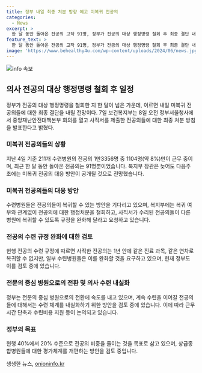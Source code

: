 ```yaml
---
title: 정부 내일 최종 처분 방향 예고 미복귀 전공의
categories:
  - News
excerpt: >
  한 달 동안 돌아온 전공의 고작 91명, 정부가 전공의 대상 행정명령 철회 후 최종 결단 내일 예상. 8일 중앙재난안전대책본부 회의로 사직서 제출한 전공의들에 대한 최종 처분 발표. 복귀 전공의들 면허정지 행정처분 철회, 미복귀 전공의들 사직서 병원이 수리 가능하도록 허용. 복지부에 따르면 211개 수련병원 1만3356명 중 1104명(약 8%) 근무 중. 지난달 3일이후 91명만 복귀. 복지부, 사직서 수리 후 복귀 가능하도록 규정 완화 요청. 정부, 병원급 전공의 수준 감소방침. 의료개혁특별위원회, 전공의 수련 내실화를 위한 프로그램 강화 등 논의. 
feature_text: >
  한 달 동안 돌아온 전공의 고작 91명, 정부가 전공의 대상 행정명령 철회 후 최종 결단 내일 예상. 8일 중앙재난안전대책본부 회의로 사직서 제출한 전공의들에 대한 최종 처분 발표. 복귀 전공의들 면허정지 행정처분 철회, 미복귀 전공의들 사직서 병원이 수리 가능하도록 허용. 복지부에 따르면 211개 수련병원 1만3356명 중 1104명(약 8%) 근무 중. 지난달 3일이후 91명만 복귀. 복지부, 사직서 수리 후 복귀 가능하도록 규정 완화 요청. 정부, 병원급 전공의 수준 감소방침. 의료개혁특별위원회, 전공의 수련 내실화를 위한 프로그램 강화 등 논의. 
image: 'https://www.behealthy4u.com/wp-content/uploads/2024/06/news.jpg'
---
```


<p><img src="https://www.behealthy4u.com/wp-content/uploads/2024/06/news.jpg" alt="info 속보" /></p>

<h2 data-ke-size="size26">의사 전공의 대상 행정명령 철회 후 일정</h2>

<p data-ke-size="size16">정부가 전공의 대상 행정명령을 철회한 지 한 달이 넘은 가운데, 이르면 내일 미복귀 전공의들에 대한 최종 결단을 내릴 전망이다. 7일 보건복지부는 8일 오전 정부서울청사에서 중앙재난안전대책본부 회의를 열고 사직서를 제출한 전공의들에 대한 최종 처분 방침을 발표한다고 밝혔다.</p>

<h3 data-ke-size="size24">미복귀 전공의들의 상황</h3>

<p data-ke-size="size16">지난 4일 기준 211개 수련병원의 전공의 1만3356명 중 1104명(약 8%)만이 근무 중이며, 최근 한 달 동안 돌아온 전공의는 91명뿐이었습니다. 복지부 장관은 늦어도 다음주 초에는 미복귀 전공의 대응 방안이 공개될 것으로 전망했습니다.</p>

<h3 data-ke-size="size24">미복귀 전공의들의 대응 방안</h3>

<p data-ke-size="size16">수련병원들은 전공의들이 복귀할 수 있는 방안을 기다리고 있으며, 복지부에는 복귀 여부와 관계없이 전공의에 대한 행정처분을 철회하고, 사직서가 수리된 전공의들이 다른 병원에 복귀할 수 있도록 규정을 완화해 달라고 요청하고 있습니다.</p>

<h3 data-ke-size="size24">전공의 수련 규정 완화에 대한 검토</h3>

<p data-ke-size="size16">현행 전공의 수련 규정에 따르면 사직한 전공의는 1년 안에 같은 진료 과목, 같은 연차로 복귀할 수 없지만, 일부 수련병원들은 이를 완화할 것을 요구하고 있으며, 현재 정부도 이를 검토 중에 있습니다.</p>

<h3 data-ke-size="size24">전문의 중심 병원으로의 전환 및 의사 수련 내실화</h3>

<p data-ke-size="size16">정부는 전문의 중심 병원으로의 전환에 속도를 내고 있으며, 계속 수련을 이어갈 전공의들에 대해서는 수련 체계를 내실화하기 위한 방안을 검토 중에 있습니다. 이에 따라 근무시간 단축과 수련비용 지원 등이 논의되고 있습니다.</p>

<h3 data-ke-size="size24">정부의 목표</h3>

<p data-ke-size="size16">현행 40%에서 20% 수준으로 전공의 비중을 줄이는 것을 목표로 삼고 있으며, 상급종합병원들에 대한 평가체계를 개편하는 방안을 검토 중입니다.</p>
생생한 뉴스, <a href="https://onioninfo.kr" rel="dofollow">onioninfo.kr</a>


